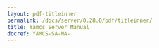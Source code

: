 ```yaml
---
layout: pdf-titleinner
permalink: /docs/server/0.28.0/pdf/titleinner/
title: Yamcs Server Manual
docref: YAMCS-SA-MA-
---
```


